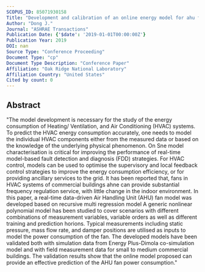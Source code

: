 ```yaml
---
SCOPUS_ID: 85071930158
Title: "Development and calibration of an online energy model for ahu fan"
Author: "Dong J."
Journal: "ASHRAE Transactions"
Publication Date: {'$date': '2019-01-01T00:00:00Z'}
Publication Year: 2019
DOI: nan
Source Type: "Conference Proceeding"
Document Type: "cp"
Document Type Description: "Conference Paper"
Affiliation: "Oak Ridge National Laboratory"
Affiliation Country: "United States"
Cited by count: 0
---
```


## Abstract
"The model development is necessary for the study of the energy consumption of Heating/ Ventilation, and Air Conditioning (HVAC) systems. To predict the HVAC energy consumption accurately, one needs to model the individual HVAC components either from the measured data or based on the knowledge of the underlying physical phenomenon. On Sne model characterisation is critical for improving the performance of real-time model-based fault detection and diagnosis (FDD) strategies. For HVAC control, models can be used to optimise the supervisory and local feedback control strategies to improve the energy consumption efficiency, or for providing ancillary services to the grid. It has been reported that, fans in HVAC systems of commercial buildings ahne can provide substantial frequency regulation service, with little change in the indoor environment. In this paper, a real-time data-driven Air Handling Unit (AHU) fan model was developed based on recursive multi regression model A generic nonlinear polynomial model has been studied to cover scenarios with different combinations of measurement variables, variable orders as well as different training and prediction horions. Typical measurements including static pressure, mass flow rate, and damper positions are utilised as inputs to model the power consumption of the fan. The developed models have been validated both with simulation data from Energy Plus-Dimola co-simulation model and with field measurement data for small to medium commercial buildings. The validation results show that the online model proposed can provide an effective prediction of the AHU fan power consumption."
